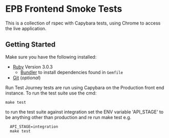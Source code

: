 EPB Frontend Smoke Tests
===================

This is a collection of rspec with Capybara tests, using Chrome to access the live application.

## Getting Started

Make sure you have the following installed:

* [Ruby](https://www.ruby-lang.org) Version 3.0.3
    * [Bundler](https://bundler.io) to install dependencies found in `Gemfile`
* [Git](https://git-scm.com) (_optional_)

Run Test
Journey tests are run using Capybara on the Production front end instance.
To run the test suite use the cmd:

`make test`

to run the test suite against integration set the ENV variable 'API_STAGE' to be anything other than production and re run make test e.g.

      API_STAGE=integration
      make test